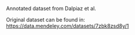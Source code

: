 Annotated dataset from Dalpiaz et al.

Original dataset can be found in: https://data.mendeley.com/datasets/7zbk8zsd8y/1
